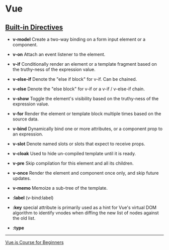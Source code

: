 # Vue

## [Built-in Directives](https://vuejs.org/api/built-in-directives.html)

- **v-model** Create a two-way binding on a form input element or a component.
- **v-on** Attach an event listener to the element.
- **v-if** Conditionally render an element or a template fragment based on the truthy-ness of the expression value.
- **v-else-if** Denote the "else if block" for v-if. Can be chained.
- **v-else** Denote the "else block" for v-if or a v-if / v-else-if chain.
- **v-show** Toggle the element's visibility based on the truthy-ness of the expression value.
- **v-for** Render the element or template block multiple times based on the source data.
- **v-bind** Dynamically bind one or more attributes, or a component prop to an expression.
- **v-slot** Denote named slots or slots that expect to receive props.
- **v-cloak** Used to hide un-compiled template until it is ready.
- **v-pre** Skip compilation for this element and all its children.
- **v-once** Render the element and component once only, and skip future updates.
- **v-memo** Memoize a sub-tree of the template.


- **:label** (v-bind:label)
- **:key** special attribute is primarily used as a hint for Vue's virtual DOM algorithm to identify vnodes when diffing
  the new list of nodes against the old list.
- **:type**

---
[Vue.js Course for Beginners](https://www.youtube.com/watch?v=FXpIoQ_rT_c)
